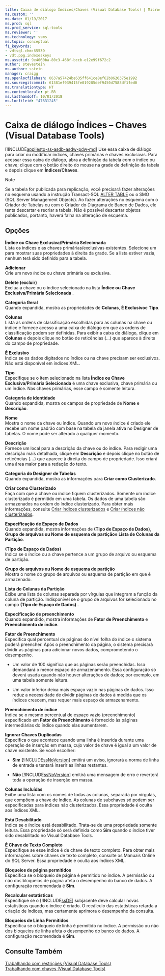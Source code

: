 ```yaml
---
title: Caixa de diálogo Índices/Chaves (Visual Database Tools) | Microsoft Docs
ms.custom: ''
ms.date: 01/19/2017
ms.prod: sql
ms.prod_service: sql-tools
ms.reviewer: ''
ms.technology: ssms
ms.topic: conceptual
f1_keywords:
- vdtsql.chm:65539
- vdt.ppg.indexeskeys
ms.assetid: 9e4060ba-80c3-468f-bccb-e12e99f672c2
author: stevestein
ms.author: sstein
manager: craigg
ms.openlocfilehash: 0637a57424be635ff641ce8ef62b0626375e1992
ms.sourcegitcommit: 61381ef939415fe019285def9450d7583df1fed0
ms.translationtype: HT
ms.contentlocale: pt-BR
ms.lasthandoff: 10/01/2018
ms.locfileid: "47631245"
---
```

# <a name="indexes---keys-dialog-box-visual-database-tools"></a>Caixa de diálogo Índices – Chaves (Visual Database Tools)
[!INCLUDE[appliesto-ss-asdb-asdw-pdw-md](../../includes/appliesto-ss-asdb-asdw-pdw-md.md)]
Use essa caixa de diálogo para criar ou modificar índices, chaves primárias e chaves exclusivas. Para acessar essa caixa de diálogo, abra a definição da tabela com o índice ou chave; clique com o botão direito do mouse na grade de definição da tabela e depois clique em **Índices/Chaves**.  
  
> [!NOTE]  
> Se a tabela for publicada para replicação, você precisará fazer alterações no esquema usando a instrução Transact-SQL [ALTER TABLE](../../t-sql/statements/alter-table-transact-sql.md) ou o SMO (SQL Server Management Objects). Ao fazer alterações no esquema com o Criador de Tabelas ou com o Criador do Diagrama de Banco de Dados, ele tenta descartar e recriar a tabela. Não é possível descartar objetos publicados, portanto, haverá falha na alteração de esquema.  
  
## <a name="options"></a>Opções  
**Índice ou Chave Exclusiva/Primária Selecionada**  
Lista os índices e as chaves primárias/exclusivas existentes. Selecione um para mostrar suas propriedades à direita da grade. Se a lista estiver vazia, nenhum terá sido definido para a tabela.  
  
**Adicionar**  
Crie um novo índice ou chave primária ou exclusiva.  
  
**Delete (excluir)**  
Exclua a chave ou o índice selecionado na lista **Índice ou Chave Exclusiva/Primária Selecionada** .  
  
**Categoria Geral**  
Quando expandida, mostra as propriedades de **Colunas**, **É Exclusivo**e **Tipo**.  
  
**Colunas**  
Lista as ordens de classificação escolhidas para as colunas na chave ou índice e fornece acesso a uma caixa de diálogo em que as ordens de classificação podem ser definidas. Para exibir a caixa de diálogo, clique em **Colunas** e depois clique no botão de reticências (…) que aparece à direita do campo de propriedade.  
  
**É Exclusivo**  
Indica se os dados digitados no índice ou na chave precisam ser exclusivos. Não está disponível em índices XML.  
  
**Tipo**  
Especifique se o item selecionado na lista **Índice ou Chave Exclusiva/Primária Selecionada** é uma chave exclusiva, chave primária ou um índice. Nas chaves primárias, esse campo é somente leitura.  
  
**Categoria de identidade**  
Quando expandida, mostra os campos de propriedade de **Nome** e **Descrição**.  
  
**Nome**  
Mostra o nome da chave ou índice. Quando um novo índice é criado ele recebe um nome padrão com base na tabela da janela ativa no Designer de tabelas. O nome pode ser alterado a qualquer momento.  
  
**Descrição**  
Fornece um local para a descrição da chave ou do índice. Para redigir uma descrição mais detalhada, clique em **Descrição** e depois clique no botão de reticências (**…**) que aparece à direita do campo de propriedade. Isso criará uma área maior para a redação do texto.  
  
**Categoria do Designer de Tabelas**  
Quando expandida, mostra as informações para **Criar como Clusterizado**.  
  
**Criar como Clusterizado**  
Faça com que a chave ou índice fiquem clusterizados. Somente um índice clusterizado é permitido em uma tabela. Os dados de uma tabela são armazenados na ordem do índice clusterizado. Para obter mais informações, consulte [Criar índices clusterizados](../../relational-databases/indexes/create-clustered-indexes.md) e [Criar índices não clusterizados](../../relational-databases/indexes/create-nonclustered-indexes.md).  
  
**Especificação de Espaço de Dados**  
Quando expandida, mostra informações de **(Tipo de Espaço de Dados)**, **Grupo de arquivos ou Nome de esquema de partição**e **Lista de Colunas da Partição**.  
  
**(Tipo de Espaço de Dados)**  
Indica se o índice ou a chave pertence a um grupo de arquivo ou esquema de partição.  
  
**Grupo de arquivos ou Nome de esquema de partição**  
Mostra o nome do grupo de arquivos ou esquema de partição em que é armazenado.  
  
**Lista de Colunas da Partição**  
Exibe uma lista de colunas separada por vírgulas que integram a função da coluna de partição. Indisponível se o grupo de arquivos for selecionado no campo **(Tipo de Espaço de Dados)** .  
  
**Especificação de preenchimento**  
Quando expandido, mostra informações de **Fator de Preenchimento** e **Preenchimento de índice**.  
  
**Fator de Preenchimento**  
Especifica qual percentual de páginas do nível folha do índice o sistema poderá preencher. Após o preenchimento da página, o sistema precisará dividir as páginas para adicionar novos dados, comprometendo o desempenho.  
  
-   Um valor de 100 significa que as páginas serão preenchidas. Isso demandará o menor espaço de armazenamento. Essa configuração só deverá usada quando não houver alterações de dados; por exemplo, em uma tabela somente leitura.  
  
-   Um valor inferior deixa mais espaço vazio nas páginas de dados. Isso reduz a necessidade de dividir páginas de dados à medida que os índices crescem, mas requer mais espaço de armazenamento.  
  
**Preenchimento de índice**  
Indica se o mesmo percentual de espaço vazio (preenchimento) especificado em **Fator de Preenchimento** é fornecido às páginas intermediárias do índice quando elas aumentarem.  
  
**Ignorar Chaves Duplicadas**  
Especifica o que acontece quando uma linha é inserida durante uma operação de inserção em massa, cujo valor de chave é igual a um valor de chave existente. Se você escolher:  
  
-   **Sim** [!INCLUDE[ssNoVersion](../../includes/ssnoversion-md.md)] emitirá um aviso, ignorará a norma de linha de entrada e tentará inserir as linhas restantes.  
  
-   **Não** [!INCLUDE[ssNoVersion](../../includes/ssnoversion-md.md)] emitirá uma mensagem de erro e reverterá toda a operação de inserção em massa.  
  
**Colunas Incluídas**  
Exibe uma lista com os nomes de todas as colunas, separada por vírgulas, que compõem a chave de índice. As colunas de subchaves só podem ser especificadas para índices não clusterizados. Essa propriedade é oculta aos índices XML.  
  
**Está Desabilitado**  
Indica se o índice está desabilitado. Trata-se de uma propriedade somente leitura. Essa propriedade só será definida como **Sim** quando o índice tiver sido desabilitado no Visual Database Tools.  
  
**É Chave de Texto Completo**  
Especifique se esse índice é de chave de texto completo. Para obter mais informações sobre chaves de texto completo, consulte os Manuais Online do SQL Server. Essa propriedade é oculta aos índices XML.  
  
**Bloqueios de página permitidos**  
Especifica se o bloqueio de página é permitido no índice. A permissão ou não dos bloqueios de página afeta o desempenho do banco de dados. A configuração recomendada é **Sim**.  
  
**Recalcular estatísticas**  
Especifique se o [!INCLUDE[ssDE](../../includes/ssde_md.md)] subjacente deve calcular novas estatísticas quando o índice é criado. O recálculo das estatísticas retarda a criação de índices, mas certamente aprimora o desempenho da consulta.  
  
**Bloqueios de Linha Permitidos**  
Especifica se o bloqueio de linha é permitido no índice. A permissão ou não dos bloqueios de linha afeta o desempenho do banco de dados. A configuração recomendada é **Sim**.  
  
## <a name="see-also"></a>Consulte Também  
[Trabalhando com restrições (Visual Database Tools)](http://msdn.microsoft.com/637098af-2567-48f8-90f4-b41df059833e)  
[Trabalhando com chaves (Visual Database Tools)](http://msdn.microsoft.com/31fbcc9f-2dc5-4bf9-aa50-ed70ec7b5bcd)  
  
